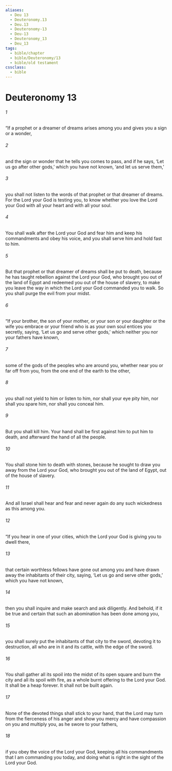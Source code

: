 ```yaml
---
aliases:
  - Deu 13
  - Deuteronomy.13
  - Deu.13
  - Deuteronomy-13
  - Deu-13
  - Deuteronomy_13
  - Deu_13
tags:
  - bible/chapter
  - bible/Deuteronomy/13
  - bible/old testament
cssclass:
  - bible
---
```


# Deuteronomy 13

###### 1
“If a prophet or a dreamer of dreams arises among you and gives you a sign or a wonder,
###### 2
and the sign or wonder that he tells you comes to pass, and if he says, ‘Let us go after other gods,’ which you have not known, ‘and let us serve them,’
###### 3
you shall not listen to the words of that prophet or that dreamer of dreams. For the Lord your God is testing you, to know whether you love the Lord your God with all your heart and with all your soul.
###### 4
You shall walk after the Lord your God and fear him and keep his commandments and obey his voice, and you shall serve him and hold fast to him.
###### 5
But that prophet or that dreamer of dreams shall be put to death, because he has taught rebellion against the Lord your God, who brought you out of the land of Egypt and redeemed you out of the house of slavery, to make you leave the way in which the Lord your God commanded you to walk. So you shall purge the evil from your midst.
###### 6
“If your brother, the son of your mother, or your son or your daughter or the wife you embrace or your friend who is as your own soul entices you secretly, saying, ‘Let us go and serve other gods,’ which neither you nor your fathers have known,
###### 7
some of the gods of the peoples who are around you, whether near you or far off from you, from the one end of the earth to the other,
###### 8
you shall not yield to him or listen to him, nor shall your eye pity him, nor shall you spare him, nor shall you conceal him.
###### 9
But you shall kill him. Your hand shall be first against him to put him to death, and afterward the hand of all the people.
###### 10
You shall stone him to death with stones, because he sought to draw you away from the Lord your God, who brought you out of the land of Egypt, out of the house of slavery.
###### 11
And all Israel shall hear and fear and never again do any such wickedness as this among you.
###### 12
“If you hear in one of your cities, which the Lord your God is giving you to dwell there,
###### 13
that certain worthless fellows have gone out among you and have drawn away the inhabitants of their city, saying, ‘Let us go and serve other gods,’ which you have not known,
###### 14
then you shall inquire and make search and ask diligently. And behold, if it be true and certain that such an abomination has been done among you,
###### 15
you shall surely put the inhabitants of that city to the sword, devoting it to destruction, all who are in it and its cattle, with the edge of the sword.
###### 16
You shall gather all its spoil into the midst of its open square and burn the city and all its spoil with fire, as a whole burnt offering to the Lord your God. It shall be a heap forever. It shall not be built again.
###### 17
None of the devoted things shall stick to your hand, that the Lord may turn from the fierceness of his anger and show you mercy and have compassion on you and multiply you, as he swore to your fathers,
###### 18
if you obey the voice of the Lord your God, keeping all his commandments that I am commanding you today, and doing what is right in the sight of the Lord your God.


